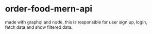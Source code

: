 # order-food-mern-api
made with graphql and node, this is responsible for user sign up, login, fetch data and show filtered data.
